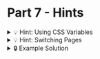 # Part 7 - Hints

<details>
<summary>💡 Hint: Using CSS Variables</summary>

You can use css variables as long as they are set on a parent element of your current element:

```css
.parent {
  --my-color: hotpink;
}

.child {
  background-color: var(--my-color);
}
```

css variables can be added with inline styles as well!

```jsx
return (
  <main
    style={{
      "--my-color": "rebeccapurple",
    }}
  >
    ...
  </main>
);
```

</details>

<details>
<summary>💡 Hint: Switching Pages</summary>

You need a state which tracks the currently visible page. With this you can conditionally render only one page content. (This is only one possible solution for disabling the not selected pages, there might be an even better solution!).

```js

export default function App() {
  const [currentPage, setCurrentPage] = useState("HOME");

  //...

  return (
    <>
      {currentPage === "HOME" && <main> ... </main>}
      {currentPage === "TEST_PAGE" && <TestPage ... />}
    </>
  );
}
```

</details>

<details>
<summary>🔒 Example Solution </summary>
Only check this solution after giving this part a good try!

[🔗 Part 7 Example Solution](https://github.com/wd-bootcamp/theme-creator-example-solution/tree/part-7)

</details>
